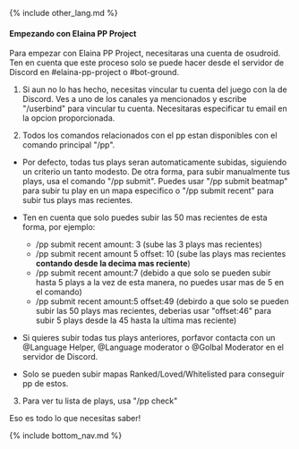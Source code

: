 {% include other_lang.md %}

#### Empezando con Elaina PP Project

Para empezar con Elaina PP Project, necesitaras una cuenta de osudroid.
Ten en cuenta que este proceso solo se puede hacer desde el servidor de Discord en #elaina-pp-project o #bot-ground.

1. Si aun no lo has hecho, necesitas vincular tu cuenta del juego con la de Discord. Ves a uno de los canales ya mencionados y escribe "/userbind" para vincular tu cuenta. Necesitaras especificar tu email en la opcion proporcionada.

2. Todos los comandos relacionados con el pp estan disponibles con el comando principal "/pp".

- Por defecto, todas tus plays seran automaticamente subidas, siguiendo un criterio un tanto modesto. De otra forma, para subir manualmente tus plays, usa el comando "/pp submit". Puedes usar "/pp submit beatmap" para subir tu play en un mapa especifico o "/pp submit recent" para subir tus plays mas recientes.

- Ten en cuenta que solo puedes subir las 50 mas recientes de esta forma, por ejemplo:

    - /pp submit recent amount: 3 (sube las 3 plays mas recientes)
    - /pp submit recent amount 5 offset: 10 (sube las plays mas recientes **contando desde la decima mas reciente**)
    - /pp submit recent amount:7 (debido a que solo se pueden subir hasta 5 plays a la vez de esta manera, no puedes usar mas de 5 en el comando)
    - /pp submit recent amount:5 offset:49 (debirdo a que solo se pueden subir las 50 plays mas recientes, deberias usar "offset:46" para subir 5 plays desde la 45 hasta la ultima mas reciente)

- Si quieres subir todas tus plays anteriores, porfavor contacta con un @Language Helper, @Language moderator o @Golbal Moderator en el servidor de Discord.
- Solo se pueden subir mapas Ranked/Loved/Whitelisted para conseguir pp de estos.

3. Para ver tu lista de plays, usa "/pp check" 

Eso es todo lo que necesitas saber!

<!-- Don't touch this part thank you -->
{% include bottom_nav.md %}